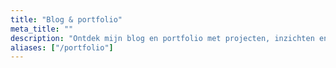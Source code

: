 ```yaml
---
title: "Blog & portfolio"
meta_title: ""
description: "Ontdek mijn blog en portfolio met projecten, inzichten en ervaringen in webontwikkeling, digitale oplossingen en technologie voor ondernemers."
aliases: ["/portfolio"]
---
```

